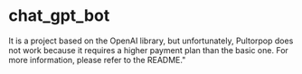 # chat_gpt_bot
It is a project based on the OpenAI library, but unfortunately, Pultorpop does not work because it requires a higher payment plan than the basic one. For more information, please refer to the README."
